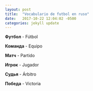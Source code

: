 ```yaml
---
layout: post
title:  "Vocabulario de futbol en ruso"
date:   2017-10-22 12:04:02 -0500
categories: jekyll update
---
```


**Футбол** - Fútbol

**Команда** - Equipo

**Матч** - Partido

**Игрок** - Jugador

**Судья** - Árbitro

**Победа** - Victoria